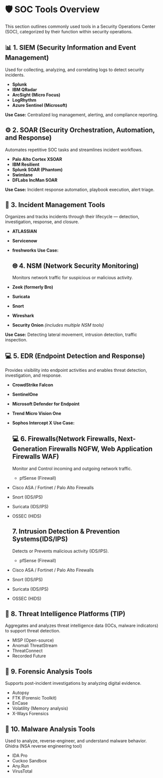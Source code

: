 # 🛡️ SOC Tools Overview

This section outlines commonly used tools in a Security Operations Center (SOC), categorized by their function within security operations.

## 📊 1. SIEM (Security Information and Event Management)

Used for collecting, analyzing, and correlating logs to detect security incidents.

- **Splunk**
- **IBM QRadar**
- **ArcSight (Micro Focus)**
- **LogRhythm**
- **Azure Sentinel (Microsoft)**

**Use Case:** Centralized log management, alerting, and compliance reporting.

## ⚙️ 2.  SOAR (Security Orchestration, Automation, and Response)
Automates repetitive SOC tasks and streamlines incident workflows.
- **Palo Alto Cortex XSOAR**
- **IBM Resilient**
- **Splunk SOAR (Phantom)**
- **Swimlane**
- **DFLabs IncMan SOAR**

**Use Case:** Incident response automation, playbook execution, alert triage.

## 🚨 3. Incident Management Tools
Organizes and tracks incidents through their lifecycle — detection, investigation, response, and closure.

- **ATLASSIAN**
- **Servicenow**
- **freshworks**
**Use Case:**

  ## 🌐 4.  NSM (Network Security Monitoring)
   Monitors network traffic for suspicious or malicious activity.
- **Zeek (formerly Bro)**
- **Suricata**
- **Snort**
- **Wireshark**
- **Security Onion** *(includes multiple NSM tools)*

**Use Case:** Detecting lateral movement, intrusion detection, traffic inspection.

## 💻 5. EDR (Endpoint Detection and Response)
Provides visibility into endpoint activities and enables threat detection, investigation, and response.

- **CrowdStrike Falcon**
- **SentinelOne**
- **Microsoft Defender for Endpoint**
- **Trend Micro Vision One**
- **Sophos Intercept X**
**Use Case:**

  ## 💻 6. Firewalls(Network Firewalls, Next-Generation Firewalls NGFW, Web Application Firewalls WAF)
  Monitor and Control incoming and outgoing network traffic.
  - pfSense (Firewall)  
- Cisco ASA / Fortinet / Palo Alto Firewalls  
- Snort (IDS/IPS)  
- Suricata (IDS/IPS)  
- OSSEC (HIDS)  

  ## 7. Intrusion Detection & Prevention Systems(IDS/IPS)
  Detects or Prevents malicious activity (IDS/IPS).
  - pfSense (Firewall)  
- Cisco ASA / Fortinet / Palo Alto Firewalls  
- Snort (IDS/IPS)  
- Suricata (IDS/IPS)  
- OSSEC (HIDS)  

 ## 🧠 8.  Threat Intelligence Platforms (TIP)
 Aggregates and analyzes threat intelligence data (IOCs, malware indicators) to support threat detection.
- MISP (Open-source)  
- Anomali ThreatStream  
- ThreatConnect  
- Recorded Future

## 🧬 9. Forensic Analysis Tools
Supports post-incident investigations by analyzing digital evidence.
- Autopsy  
- FTK (Forensic Toolkit)  
- EnCase  
- Volatility (Memory analysis)  
- X-Ways Forensics  

## 🦠 10. Malware Analysis Tools
Used to analyze, reverse-engineer, and understand malware behavior.
 Ghidra (NSA reverse engineering tool)  
- IDA Pro  
- Cuckoo Sandbox  
- Any.Run  
- VirusTotal  
 

